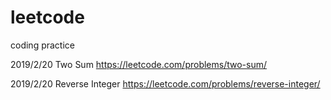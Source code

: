 # leetcode
coding practice

2019/2/20 Two Sum https://leetcode.com/problems/two-sum/

2019/2/20 Reverse Integer https://leetcode.com/problems/reverse-integer/
